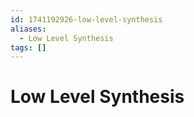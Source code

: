 ```yaml
---
id: 1741192926-low-level-synthesis
aliases:
  - Low Level Synthesis
tags: []
---
```


# Low Level Synthesis
